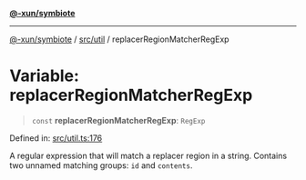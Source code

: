 [**@-xun/symbiote**](../../../README.md)

***

[@-xun/symbiote](../../../README.md) / [src/util](../README.md) / replacerRegionMatcherRegExp

# Variable: replacerRegionMatcherRegExp

> `const` **replacerRegionMatcherRegExp**: `RegExp`

Defined in: [src/util.ts:176](https://github.com/Xunnamius/symbiote/blob/51eddb5973356cb1aa2a534c04d214fae24d5526/src/util.ts#L176)

A regular expression that will match a replacer region in a string. Contains
two unnamed matching groups: `id` and `contents`.
